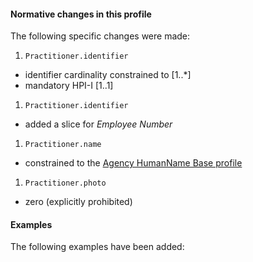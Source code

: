 #### Normative changes in this profile
The following specific changes were made:
1. `Practitioner.identifier`
- identifier cardinality constrained to [1..\*]
- mandatory HPI-I [1..1]
1. `Practitioner.identifier`
- added a slice for *Employee Number*
1. `Practitioner.name`
- constrained to the [Agency HumanName Base profile](StructureDefinition-humanname-dh-base-1.html)
1. `Practitioner.photo`
- zero (explicitly prohibited)

#### Examples
The following examples have been added:
